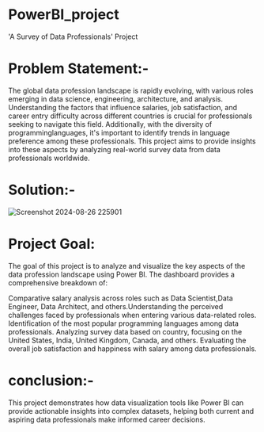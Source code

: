 # PowerBI_project
'A Survey of Data Professionals' Project

# Problem Statement:-

The global data profession landscape is rapidly evolving, with various roles emerging in data science, engineering, architecture, and analysis. Understanding the factors that 
 influence salaries, job satisfaction, and career entry difficulty across different countries is crucial for professionals seeking to navigate this field. Additionally, with 
 the diversity of programminglanguages, it's important to identify trends in language preference among these professionals. This project aims to provide insights into these 
 aspects by analyzing real-world survey data from data professionals worldwide.

# Solution:-

![Screenshot 2024-08-26 225901](https://github.com/user-attachments/assets/1ac0a70d-f61b-48fd-a6d3-3d3b0debca2f)

# Project Goal:

The goal of this project is to analyze and visualize the key aspects of the data profession 
landscape using Power BI. The dashboard provides a comprehensive breakdown of:

 Comparative salary analysis across roles such as Data Scientist,Data Engineer, Data Architect, and others.Understanding the perceived challenges faced by professionals 
 when entering various data-related roles. Identification of the most popular programming languages among data professionals. Analyzing survey data based on country, focusing
 on the United States, India, United Kingdom, Canada, and others. Evaluating the overall job satisfaction and happiness with salary among data professionals.

# conclusion:-
This project demonstrates how data visualization tools like Power BI can provide actionable insights into complex datasets, helping both current and aspiring data professionals make informed career decisions.
